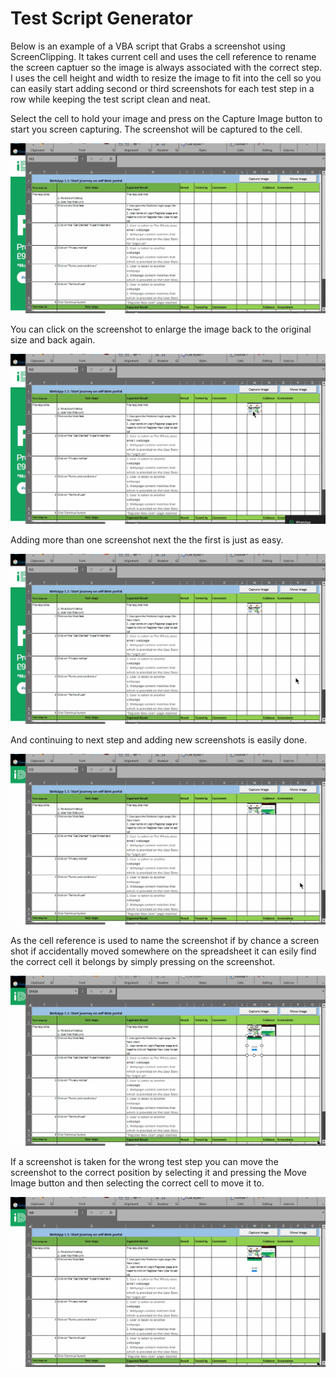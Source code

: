 
# Test Script Generator

Below is an example of a VBA script that Grabs a screenshot using ScreenClipping. It takes current cell and uses the cell reference to rename the screen captuer so the image is always associated with the correct step. I uses the cell height and width to resize the image to fit into the cell so you can easily start adding second or third screenshots for each test step in a row while keeping the test script clean and neat.

Select the cell to hold your image and press on the Capture Image button to start you screen capturing. The screenshot will be captured to the cell.

![Screenshot_1](https://github.com/JamesDevTest/JamesDevTest/blob/main/Examples/Screen%20capture/Animation1.gif)

You can click on the screenshot to enlarge the image back to the original size and back again.

![Screenshot_2](https://github.com/JamesDevTest/JamesDevTest/blob/main/Examples/Screen%20capture/Animation2.gif)

Adding more than one screenshot next the the first is just as easy.

![Screenshot_3](https://github.com/JamesDevTest/JamesDevTest/blob/main/Examples/Screen%20capture/Animation3.gif)

And continuing to next step and adding new screenshots is easily done.

![Screenshot_4](https://github.com/JamesDevTest/JamesDevTest/blob/main/Examples/Screen%20capture/Animation4.gif)

As the cell reference is used to name the screenshot if by chance a screen shot if accidentally moved somewhere on the spreadsheet it can esily find the correct cell it belongs by simply pressing on the screenshot.

![Screenshot_5](https://github.com/JamesDevTest/JamesDevTest/blob/main/Examples/Screen%20capture/Animation5.gif)

If a screenshot is taken for the wrong test step you can move the screenshot to the correct position by selecting it and pressing the Move Image button and then selecting the correct cell to move it to.

![Screenshot_6](https://github.com/JamesDevTest/JamesDevTest/blob/main/Examples/Screen%20capture/Animation6.gif)



